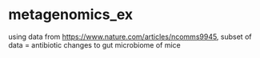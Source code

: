 # metagenomics_ex
using data from https://www.nature.com/articles/ncomms9945, subset of data = antibiotic changes to gut microbiome of mice
